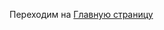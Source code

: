 Переходим на [Главную страницу](file:///D:/%D0%9F%D0%B0%D0%BF%D0%B0/%D0%A0%D0%B0%D0%B1%D0%BE%D1%82%D0%B0/%D0%9A%D0%BE%D0%B4%D0%B8%D0%BD%D0%B3/selmag/index.html)